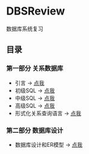# DBSReview
数据库系统复习
## 目录
### 第一部分 关系数据库
- 引言 -> [点我](./关系数据库/引言.md)
- 初级SQL -> [点我](./关系数据库/初级SQL.md)
- 中级SQL -> [点我](./关系数据库/中级SQL.md)
- 高级SQL -> [点我](./关系数据库/高级SQL.md)
- 形式化关系查询语言 -> [点我](./关系数据库/形式化关系查询语言.md)

### 第二部分 数据库设计
- 数据库设计和ER模型 -> [点我](./数据库设计/数据库设计和ER模型.md)

